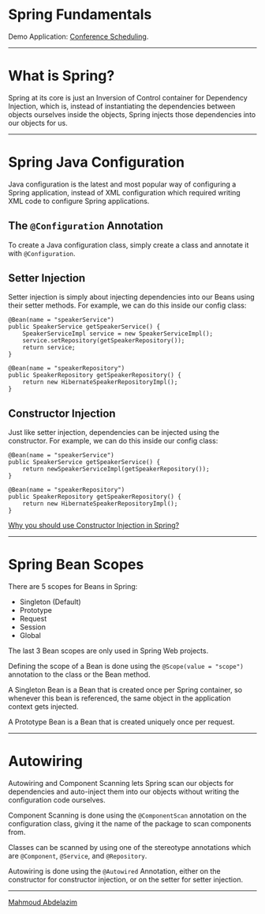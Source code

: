 # Spring Fundamentals

Demo Application: [Conference Scheduling](https://github.com/MahmoudAbdelazim/Pluralsight-Java-Spring-Track/tree/main/6-%20Core%20Spring/2-%20Spring%20Fundamentals/Conference%20Scheduling).

<hr>

# What is Spring?
Spring at its core is just an Inversion of Control container for Dependency Injection, which is, instead of instantiating the dependencies between objects ourselves inside the objects, Spring injects those dependencies into our objects for us.

<hr>

# Spring Java Configuration
Java configuration is the latest and most popular way of configuring a Spring application, instead of XML configuration which required writing XML code to configure Spring applications.

## The `@Configuration` Annotation
To create a Java configuration class, simply create a class and annotate it with `@Configuration`.

## Setter Injection
Setter injection is simply about injecting dependencies into our Beans using their setter methods.
For example, we can do this inside our config class:
```
@Bean(name = "speakerService")
public SpeakerService getSpeakerService() {
    SpeakerServiceImpl service = new SpeakerServiceImpl();
    service.setRepository(getSpeakerRepository());
    return service;
}

@Bean(name = "speakerRepository")
public SpeakerRepository getSpeakerRepository() {
    return new HibernateSpeakerRepositoryImpl();
}
```

## Constructor Injection
Just like setter injection, dependencies can be injected using the constructor.
For example, we can do this inside our config class:
```
@Bean(name = "speakerService")
public SpeakerService getSpeakerService() {
    return newSpeakerServiceImpl(getSpeakerRepository());
}

@Bean(name = "speakerRepository")
public SpeakerRepository getSpeakerRepository() {
    return new HibernateSpeakerRepositoryImpl();
}
```

[Why you should use Constructor Injection in Spring?](https://reflectoring.io/constructor-injection/)

<hr>

# Spring Bean Scopes
There are 5 scopes for Beans in Spring:
- Singleton (Default)
- Prototype
- Request
- Session
- Global

The last 3 Bean scopes are only used in Spring Web projects.

Defining the scope of a Bean is done using the `@Scope(value = "scope")` annotation to the class or the Bean method.

A Singleton Bean is a Bean that is created once per Spring container, so whenever this bean is referenced, the same object in the application context gets injected.

A Prototype Bean is a Bean that is created uniquely once per request.

<hr>

# Autowiring
Autowiring and Component Scanning lets Spring scan our objects for dependencies and auto-inject them into our objects without writing the configuration code ourselves.

Component Scanning is done using the `@ComponentScan` annotation on the configuration class, giving it the name of the package to scan components from.

Classes can be scanned by using one of the stereotype annotations which are `@Component`, `@Service`, and `@Repository`.

Autowiring is done using the `@Autowired` Annotation, either on the constructor for constructor injection, or on the setter for setter injection.






<hr>

[Mahmoud Abdelazim](https://github.com/MahmoudAbdelazim)